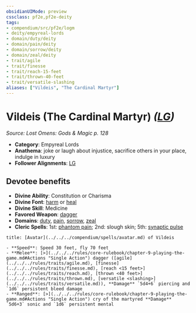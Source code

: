 ```yaml
---
obsidianUIMode: preview
cssclass: pf2e,pf2e-deity
tags:
- compendium/src/pf2e/logm
- deity/empyreal-lords
- domain/duty/deity
- domain/pain/deity
- domain/sorrow/deity
- domain/zeal/deity
- trait/agile
- trait/finesse
- trait/reach-15-feet
- trait/thrown-40-feet
- trait/versatile-slashing
aliases: ["Vildeis", "The Cardinal Martyr"]
---
```

# Vildeis (The Cardinal Martyr) *([LG](../../../Rules/traits/lawful-goo-b1.md))*  
*Source: Lost Omens: Gods & Magic p. 128*  

- **Category**: Empyreal Lords
- **Anathema**: joke or laugh about injustice, sacrifice others in your place, indulge in luxury
- **Follower Alignments**: [LG](../../../Rules/traits/lawful-goo-b1.md)

## Devotee benefits

- **Divine Ability**: Constitution or Charisma
- **Divine Font**: [harm](../../spells/harm.md) or [heal](../../spells/heal.md)
- **Divine Skill**: Medicine
- **Favored Weapon**: [dagger](../../equipment/items/dagger.md)
- **Domains**: [duty](../domains.md#Duty), [pain](../domains.md#Pain), [sorrow](../domains.md#Sorrow), [zeal](../domains.md#Zeal)
- **Cleric Spells**: 1st: [phantom pain](../../spells/phantom-pain.md); 2nd: slough skin; 5th: [synaptic pulse](../../spells/synaptic-pulse.md)

```ad-embed-avatar
title: [Avatar](../../../compendium/spells/avatar.md) of Vildeis

- **Speed**: Speed 30 feet, fly 70 feet
- **Melee**: [>](../../../rules/core-rulebook/chapter-9-playing-the-game.md#Actions "Single Action") dagger ([agile](../../../rules/traits/agile.md), [finesse](../../../rules/traits/finesse.md), [reach <15 feet>](../../../rules/traits/reach.md), [thrown <40 feet>](../../../rules/traits/thrown.md), [versatile <slashing>](../../../rules/traits/versatile.md)), **Damage** `5d4+6` piercing and `1d6` persistent bleed damage
- **Ranged**: [>](../../../rules/core-rulebook/chapter-9-playing-the-game.md#Actions "Single Action") cry of the martyred **Damage** `5d6+3` sonic and `1d6` persistent mental
```
